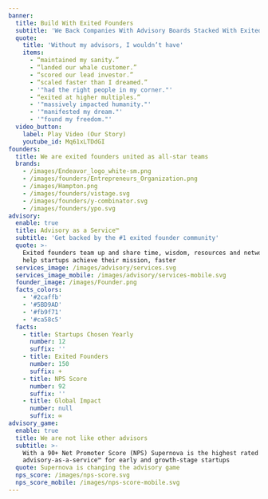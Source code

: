 ```yaml
---
banner:
  title: Build With Exited Founders
  subtitle: 'We Back Companies With Advisory Boards Stacked With Exited Founders '
  quote:
    title: 'Without my advisors, I wouldn’t have'
    items:
      - “maintained my sanity.”
      - “landed our whale customer.”
      - “scored our lead investor.”
      - “scaled faster than I dreamed.”
      - '"had the right people in my corner."'
      - “exited at higher multiples.”
      - '"massively impacted humanity."'
      - '"manifested my dream."'
      - '"found my freedom."'
  video_button:
    label: Play Video (Our Story)
    youtube_id: Mq61xLTDdGI
founders:
  title: We are exited founders united as all-star teams
  brands:
    - /images/Endeavor_logo_white-sm.png
    - /images/founders/Entrepreneurs_Organization.png
    - /images/Hampton.png
    - /images/founders/vistage.svg
    - /images/founders/y-combinator.svg
    - /images/founders/ypo.svg
advisory:
  enable: true
  title: Advisory as a Service™
  subtitle: 'Get backed by the #1 exited founder community'
  quote: >-
    Exited founders team up and share time, wisdom, resources and networks to
    help startups achieve their mission, faster 
  services_image: /images/advisory/services.svg
  services_image_mobile: /images/advisory/services-mobile.svg
  founder_image: /images/Founder.png
  facts_colors:
    - '#2caffb'
    - '#5BD9AD'
    - '#fb9f71'
    - '#ca58c5'
  facts:
    - title: Startups Chosen Yearly
      number: 12
      suffix: ''
    - title: Exited Founders
      number: 150
      suffix: +
    - title: NPS Score
      number: 92
      suffix: ''
    - title: Global Impact
      number: null
      suffix: ∞
advisory_game:
  enable: true
  title: We are not like other advisors
  subtitle: >-
    With a 90+ Net Promoter Score (NPS) Supernova is the highest rated
    advisory-as-a-service™ for early and growth-stage startups
  quote: Supernova is changing the advisory game
  nps_score: /images/nps-score.svg
  nps_score_mobile: /images/nps-score-mobile.svg
---
```


